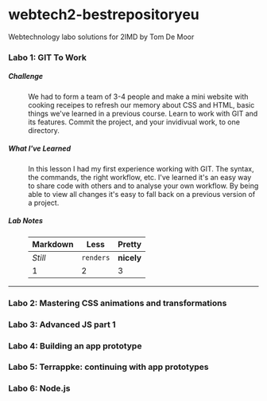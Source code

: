 webtech2-bestrepositoryeu
=========================

Webtechnology labo solutions for 2IMD by Tom De Moor

### Labo 1: GIT To Work ###

##### Challenge

<dl>
  <dd>We had to form a team of 3-4 people and make a mini website with cooking receipes to refresh our memory about CSS and HTML, basic things we've learned in a previous course. Learn to work with GIT and its features. Commit the project, and your invidivual work, to one directory.</dd>
</dl>
  
##### What I've Learned

<dl>
  <dd>In this lesson I had my first experience working with GIT. The syntax, the commands, the right workflow, etc. I've learned it's an easy way to share code with others and to analyse your own workflow. By being able to view all changes it's easy to fall back on a previous version of a project.</dd>
</dl>
  
##### Lab Notes

<dl>
  <dd>
  
Markdown | Less | Pretty
--- | --- | ---
*Still* | `renders` | **nicely**
1 | 2 | 3

</dd>
</dl>

* * *

### Labo 2: Mastering CSS animations and transformations ###

### Labo 3: Advanced JS part 1 ###

### Labo 4: Building an app prototype ###

### Labo 5: Terrappke: continuing with app prototypes ###

### Labo 6: Node.js ###



